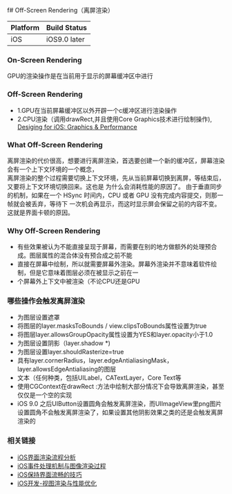 f# Off-Screen Rendering（离屏渲染）

 Platform | Build Status
 -------- | ------------
 iOS | iOS9.0 later
 
 ### On-Screen Rendering
 GPU的渲染操作是在当前用于显示的屏幕缓冲区中进行
 
 ### Off-Screen Rendering
 - 1.GPU在当前屏幕缓冲区以外开辟一个c缓冲区进行渲染操作
 - 2.CPU渲染（调用drawRect,并且使用Core Graphics技术进行绘制操作), [Desiging for iOS: Graphics & Performance](https://robots.thoughtbot.com/designing-for-ios-graphics-performance)
 
 ### What Off-Screen Rendering
离屏渲染的代价很高，想要进行离屏渲染，首选要创建一个新的缓冲区，屏幕渲染会有一个上下文环境的一个概念，   
 离屏渲染的整个过程需要切换上下文环境，先从当前屏幕切换到离屏，等结束后，又要将上下文环境切换回来。这也是
 为什么会消耗性能的原因了。
由于垂直同步的机制，如果在一个 HSync 时间内，CPU 或者 GPU 没有完成内容提交，则那一帧就会被丢弃，等待下
一次机会再显示，而这时显示屏会保留之前的内容不变。这就是界面卡顿的原因。
 
 ### Why Off-Screen Rendering
   - 有些效果被认为不能直接呈现于屏幕，而需要在别的地方做额外的处理预合成。图层属性的混合体没有预合成之前不能
- 直接在屏幕中绘制，所以就需要屏幕外渲染。屏幕外渲染并不意味着软件绘制，但是它意味着图层必须在被显示之前在一
- 个屏幕外上下文中被渲染（不论CPU还是GPU

### 哪些操作会触发离屏渲染
 - 为图层设置遮罩
 - 将图层的layer.masksToBounds / view.clipsToBounds属性设置为true
 - 将图层layer.allowsGroupOpacity属性设置为YES和layer.opacity小于1.0
 - 为图层设置阴影（layer.shadow *)
 - 为图层设置layer.shouldRasterize=true
 - 具有layer.cornerRadius，layer.edgeAntialiasingMask，layer.allowsEdgeAntialiasing的图层
 - 文本（任何种类，包括UILabel，CATextLayer，Core Text等
 - 使用CGContext在drawRect :方法中绘制大部分情况下会导致离屏渲染，甚至仅仅是一个空的实现
 - iOS 9.0 之后UIButton设置圆角会触发离屏渲染，而UIImageView里png图片设置圆角不会触发离屏渲染了，如果设置其他阴影效果之类的还是会触发离屏渲染的
 

### 相关链接
- [iOS界面渲染流程分析](http://www.cocoachina.com/ios/20181010/25123.html)
- [iOS事件处理机制与图像渲染过程](https://www.jianshu.com/p/098db08b71cb)
- [iOS保持界面流畅的技巧](https://blog.ibireme.com/2015/11/12/smooth_user_interfaces_for_ios/)
- [iOS开发-视图渲染与性能优化](https://www.jianshu.com/p/748f9abafff8)
